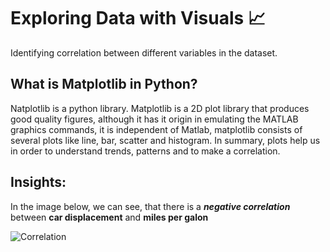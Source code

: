 # Exploring Data with Visuals 📈
Identifying correlation between different variables in the dataset.

## What is Matplotlib in Python?
Natplotlib is a python library. Matplotlib is a 2D plot library that produces good quality figures, although it has it origin in emulating the MATLAB graphics commands, it is independent of Matlab, matplotlib consists of several plots like line, bar, scatter and histogram. In summary, plots help us in order to understand trends, patterns and to make a correlation.

## Insights:
In the image below, we can see, that there is a _**negative correlation**_ between **car displacement** and **miles per galon**

![Correlation](https://github.com/davidtc8/Fuel_Economy_Data_Analysis/blob/master/Exploring%20with%20visuals/correlation_between_disp_and_mpg.JPG?raw=true)
